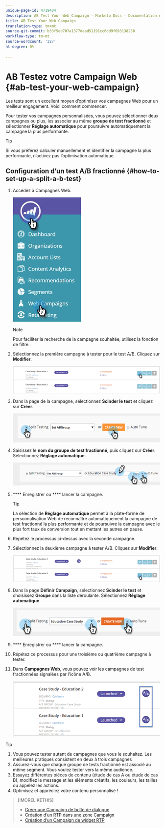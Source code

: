 ```yaml
---
unique-page-id: 4719404
description: AB Test Your Web Campaign - Marketo Docs - Documentation du produit
title: AB Test Your Web Campaign
translation-type: tm+mt
source-git-commit: b33f5ed707a1377daad51191cc6dd9f093138258
workflow-type: tm+mt
source-wordcount: '327'
ht-degree: 0%

---
```



# AB Testez votre Campaign Web {#ab-test-your-web-campaign}

Les tests sont un excellent moyen d’optimiser vos campagnes Web pour un meilleur engagement. Voici comment commencer.

Pour tester vos campagnes personnalisées, vous pouvez sélectionner deux campagnes ou plus, les associer au même **groupe de test fractionné** et sélectionner **Réglage automatique** pour poursuivre automatiquement la campagne la plus performante.

>[!TIP]
>
>Si vous préférez calculer manuellement et identifier la campagne la plus performante, n’activez pas l’optimisation automatique.

## Configuration d’un test A/B fractionné {#how-to-set-up-a-split-a-b-test}

1. Accédez à Campagnes Web.

   ![](assets/web-campaigns-hand-2.jpg)

   >[!NOTE]
   >
   >Pour faciliter la recherche de la campagne souhaitée, utilisez la fonction de filtre [](/help/marketo/product-docs/web-personalization/working-with-web-campaigns/filter-web-campaigns.md).

1. Sélectionnez la première campagne à tester pour le test A/B. Cliquez sur **Modifier**.

   ![](assets/image2016-11-4-13-3a46-3a37.png)

1. Dans la page de la campagne, sélectionnez **Scinder le test** et cliquez sur **Créer**.

   ![](assets/image2014-11-26-16-3a47-3a18.png)

1. Saisissez le **nom du groupe de test fractionné**, puis cliquez sur **Créer**. Sélectionnez **Réglage automatique**.

   ![](assets/image2014-11-26-16-3a52-3a24.png)

1. **** Enregistrer ou  **** lancer la campagne.

   >[!TIP]
   >
   >La sélection de **Réglage automatique** permet à la plate-forme de personnalisation Web de reconnaître automatiquement la campagne de test fractionné la plus performante et de poursuivre la campagne avec le plus fort taux de conversion tout en mettant les autres en pause.

1. Répétez le processus ci-dessus avec la seconde campagne.

1. Sélectionnez la deuxième campagne à tester A/B. Cliquez sur **Modifier**.

   ![](assets/image2016-11-4-13-3a51-3a39.png)

1. Dans la page **Définir Campaign**, sélectionnez **Scinder le test** et choisissez **Groupe** dans la liste déroulante. Sélectionnez **Réglage automatique**.

   ![](assets/image2014-11-26-17-3a2-3a17.png)

1. **** Enregistrer ou  **** lancer la campagne.

1. Répétez ce processus pour une troisième ou quatrième campagne à tester.

1. Dans **Campagnes Web**, vous pouvez voir les campagnes de test fractionnées signalées par l&#39;icône A/B.

   ![](assets/image2016-11-4-13-3a55-3a5.png)

>[!TIP]
>
>1. Vous pouvez tester autant de campagnes que vous le souhaitez. Les meilleures pratiques consistent en deux à trois campagnes
>1. Assurez-vous que chaque groupe de tests fractionné est associé au même segment. Vous voulez tester vers la même audience.
>1. Essayez différentes pièces de contenu (étude de cas A ou étude de cas B), modifiez le message et les éléments créatifs, les couleurs, les tailles ou appelez les actions.
>1. Optimisez et appréciez votre contenu personnalisé !


>[!MORELIKETHIS]
>
>* [Créer une Campaign de boîte de dialogue](/help/marketo/product-docs/web-personalization/working-with-web-campaigns/create-a-new-dialog-web-campaign.md)
>* [Création d’un RTP dans une zone Campaign](/help/marketo/product-docs/web-personalization/working-with-web-campaigns/create-a-new-in-zone-web-campaign.md)
>* [Création d’un Campaign de widget RTP](/help/marketo/product-docs/web-personalization/working-with-web-campaigns/create-a-new-widget-web-campaign.md)

